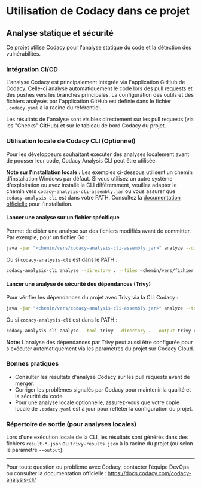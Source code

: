 # Utilisation de Codacy dans ce projet

## Analyse statique et sécurité

Ce projet utilise Codacy pour l'analyse statique du code et la détection des vulnérabilités.

### Intégration CI/CD
L'analyse Codacy est principalement intégrée via l'application GitHub de Codacy. Celle-ci analyse automatiquement le code lors des pull requests et des pushes vers les branches principales. La configuration des outils et des fichiers analysés par l'application GitHub est définie dans le fichier `.codacy.yaml` à la racine du référentiel.

Les résultats de l'analyse sont visibles directement sur les pull requests (via les "Checks" GitHub) et sur le tableau de bord Codacy du projet.

### Utilisation locale de Codacy CLI (Optionnel)

Pour les développeurs souhaitant exécuter des analyses localement avant de pousser leur code, Codacy Analysis CLI peut être utilisée.

**Note sur l'installation locale :** Les exemples ci-dessous utilisent un chemin d'installation Windows par défaut. Si vous utilisez un autre système d'exploitation ou avez installé la CLI différemment, veuillez adapter le chemin vers `codacy-analysis-cli-assembly.jar` ou vous assurer que `codacy-analysis-cli` est dans votre PATH. Consultez la [documentation officielle](https://docs.codacy.com/codacy-analysis-cli/installation/) pour l'installation.

#### Lancer une analyse sur un fichier spécifique

Permet de cibler une analyse sur des fichiers modifiés avant de committer. Par exemple, pour un fichier Go :
```sh
java -jar "<chemin/vers/codacy-analysis-cli-assembly.jar>" analyze --directory . --files <chemin/vers/fichier.go> --output result-<nom>.json
```
Ou si `codacy-analysis-cli` est dans le PATH :
```sh
codacy-analysis-cli analyze --directory . --files <chemin/vers/fichier.go> --output result-<nom>.json
```

#### Lancer une analyse de sécurité des dépendances (Trivy)

Pour vérifier les dépendances du projet avec Trivy via la CLI Codacy :
```sh
java -jar "<chemin/vers/codacy-analysis-cli-assembly.jar>" analyze --tool trivy --directory . --output trivy-results.json
```
Ou si `codacy-analysis-cli` est dans le PATH :
```sh
codacy-analysis-cli analyze --tool trivy --directory . --output trivy-results.json
```
**Note:** L'analyse des dépendances par Trivy peut aussi être configurée pour s'exécuter automatiquement via les paramètres du projet sur Codacy Cloud.

### Bonnes pratiques
- Consulter les résultats d'analyse Codacy sur les pull requests avant de merger.
- Corriger les problèmes signalés par Codacy pour maintenir la qualité et la sécurité du code.
- Pour une analyse locale optionnelle, assurez-vous que votre copie locale de `.codacy.yaml` est à jour pour refléter la configuration du projet.

### Répertoire de sortie (pour analyses locales)
Lors d'une exécution locale de la CLI, les résultats sont générés dans des fichiers `result-*.json` ou `trivy-results.json` à la racine du projet (ou selon le paramètre `--output`).

---

Pour toute question ou problème avec Codacy, contacter l’équipe DevOps ou consulter la documentation officielle : https://docs.codacy.com/codacy-analysis-cli/

